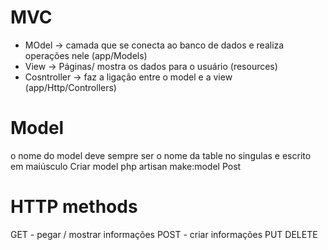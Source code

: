 # MVC

- MOdel -> camada que se conecta ao banco de dados e realiza operações nele (app/Models)
- View -> Páginas/ mostra os dados para o usuário  (resources)
- Cosntroller -> faz a ligação entre o model e a view (app/Http/Controllers)


# Model
o nome do model deve sempre ser o nome da table no singulas e escrito em maiúsculo
Criar model
    php artisan make:model Post


# HTTP methods
GET - pegar / mostrar informações
POST - criar informações
PUT
DELETE
